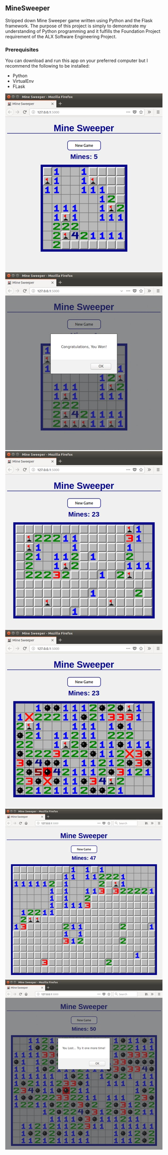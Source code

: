 ## MineSweeper

Stripped down Mine Sweeper game written using Python and the Flask framework. 
The purpose of this project is simply to demonstrate my understanding of Python programming and it fulfills the Foundation Project requirement of the ALX Software Engineering Project.

### Prerequisites

You can download and run this app on your preferred computer but I recommend the following to be installed:
* Python
* VirtualEnv
* FLask
  
![img](https://github.com/emanuelzaymus/MineSweeper/blob/master/readme_imgs/MineSweeper_prez01.jpg)![img](https://github.com/emanuelzaymus/MineSweeper/blob/master/readme_imgs/MineSweeper_prez02.jpg)
![img](https://github.com/emanuelzaymus/MineSweeper/blob/master/readme_imgs/MineSweeper_prez03.jpg)
![img](https://github.com/emanuelzaymus/MineSweeper/blob/master/readme_imgs/MineSweeper_prez04.jpg)
![img](https://github.com/emanuelzaymus/MineSweeper/blob/master/readme_imgs/MineSweeper_prez05.jpg)
![img](https://github.com/emanuelzaymus/MineSweeper/blob/master/readme_imgs/MineSweeper_prez06.jpg)
